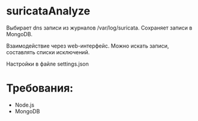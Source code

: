 # suricataAnalyze
Выбирает dns записи из журналов /var/log/suricata.
Сохраняет записи в MongoDB.

Взаимодействие через web-интерфейс.
Можно искать записи, составлять списки исключений.

Настройки в файле settings.json

# Требования:
* Node.js
* MongoDB